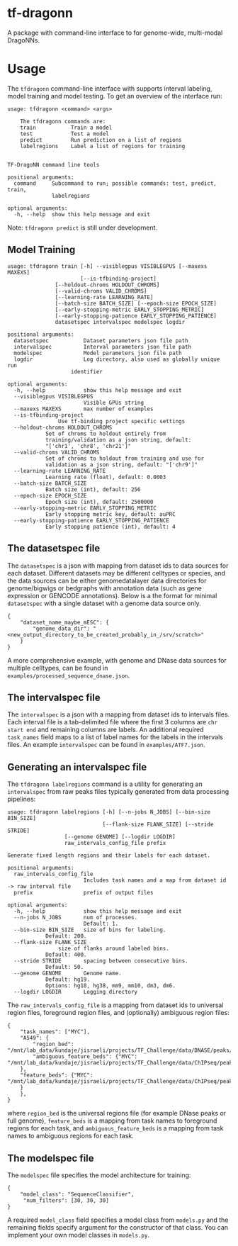 # tf-dragonn
A package with command-line interface to for genome-wide, multi-modal DragoNNs.

# Usage
The `tfdragonn` command-line interface with supports interval labeling, model training and model testing. To get an overview of the interface run:
```
usage: tfdragonn <command> <args>

    The tfdragonn commands are:
    train           Train a model
    test            Test a model
    predict         Run prediction on a list of regions
    labelregions    Label a list of regions for training


TF-DragoNN command line tools

positional arguments:
  command     Subcommand to run; possible commands: test, predict, train,
              labelregions

optional arguments:
  -h, --help  show this help message and exit
```
Note: `tfdragonn predict` is still under development.

## Model Training
```
usage: tfdragonn train [-h] --visiblegpus VISIBLEGPUS [--maxexs MAXEXS]
                       [--is-tfbinding-project]
		       [--holdout-chroms HOLDOUT_CHROMS]
		       [--valid-chroms VALID_CHROMS]
		       [--learning-rate LEARNING_RATE]
		       [--batch-size BATCH_SIZE] [--epoch-size EPOCH_SIZE]
		       [--early-stopping-metric EARLY_STOPPING_METRIC]
		       [--early-stopping-patience EARLY_STOPPING_PATIENCE]
		       datasetspec intervalspec modelspec logdir

positional arguments:
  datasetspec           Dataset parameters json file path
  intervalspec          Interval parameters json file path
  modelspec             Model parameters json file path
  logdir                Log directory, also used as globally unique run
	                identifier

optional arguments:
  -h, --help            show this help message and exit
  --visiblegpus VISIBLEGPUS
                        Visible GPUs string
  --maxexs MAXEXS       max number of examples
  --is-tfbinding-project
		        Use tf-binding project specific settings
  --holdout-chroms HOLDOUT_CHROMS
			Set of chroms to holdout entirely from
			training/validation as a json string, default:
			"['chr1', 'chr8', 'chr21']"
  --valid-chroms VALID_CHROMS
			Set of chroms to holdout from training and use for
			validation as a json string, default: "['chr9']"
  --learning-rate LEARNING_RATE
			Learning rate (float), default: 0.0003
  --batch-size BATCH_SIZE
			Batch size (int), default: 256
  --epoch-size EPOCH_SIZE
			Epoch size (int), default: 2500000
  --early-stopping-metric EARLY_STOPPING_METRIC
			Early stopping metric key, default: auPRC
  --early-stopping-patience EARLY_STOPPING_PATIENCE
			Early stopping patience (int), default: 4
```

## The datasetspec file
The `datasetspec` is a json with mapping from dataset ids to data sources for each dataset. Different datasets may be different celltypes or species, and the data sources can be either genomedatalayer data directories for genome/bigwigs or bedgraphs with annotation data (such as gene expression or GENCODE annotations). Below is a the format for minimal `datasetspec` with a single dataset with a genome data source only.
```
{
    "dataset_name_maybe_mESC": {
        "genome_data_dir": "<new_output_directory_to_be_created_probably_in_/srv/scratch>"
    }
}
```
A more comprehensive example, with genome and DNase data sources for multiple celltypes, can be found in `examples/processed_sequence_dnase.json`.

## The intervalspec file
The `intervalspec` is a json with a mapping from dataset ids to intervals files. Each interval file is a tab-delimited file where the first 3 columns are `chr start end` and remaining columns are labels. An additional required `task_names` field maps to a list of label names for the labels in the intervals files. An example `intervalspec` can be found in `examples/ATF7.json`.

## Generating an intervalspec file
The `tfdragonn labelregions` command is a utility for generating an `intervalspec` from raw peaks files typically generated from data processing pipelines:
```
usage: tfdragonn labelregions [-h] [--n-jobs N_JOBS] [--bin-size BIN_SIZE]
                              [--flank-size FLANK_SIZE] [--stride STRIDE]
			      [--genome GENOME] [--logdir LOGDIR]
			      raw_intervals_config_file prefix

Generate fixed length regions and their labels for each dataset.

positional arguments:
  raw_intervals_config_file
                        Includes task names and a map from dataset id -> raw interval file
  prefix                prefix of output files

optional arguments:
  -h, --help            show this help message and exit
  --n-jobs N_JOBS       num of processes.
                        Default: 1.
  --bin-size BIN_SIZE   size of bins for labeling.
			Default: 200.
  --flank-size FLANK_SIZE
		        size of flanks around labeled bins.
			Default: 400.
  --stride STRIDE       spacing between consecutive bins.
			Default: 50.
  --genome GENOME       Genome name.
			Default: hg19.
			Options: hg18, hg38, mm9, mm10, dm3, dm6.
  --logdir LOGDIR       Logging directory
```
The `raw_intervals_config_file` is a mapping from dataset ids to universal region files, foreground region files, and (optionally) ambiguous region files:
```
{
    "task_names": ["MYC"],
    "A549": {
        "region_bed": "/mnt/lab_data/kundaje/jisraeli/projects/TF_Challenge/data/DNASE/peaks/conservative/DNASE.A549.conservative.narrowPeak.gz",
        "ambiguous_feature_beds": {"MYC": "/mnt/lab_data/kundaje/jisraeli/projects/TF_Challenge/data/ChIPseq/peaks/relaxed/ChIPseq.A549.MYC.relaxed.narrowPeak.gz"
	},
	"feature_beds": {"MYC": "/mnt/lab_data/kundaje/jisraeli/projects/TF_Challenge/data/ChIPseq/peaks/conservative/ChIPseq.A549.MYC.conservative.train.narrowPeak.gz"
	}
    },
}
```
where `region_bed` is the universal regions file (for example DNase peaks or full genome), `feature_beds` is a mapping from task names to foreground regions for each task, and `ambiguous_feature_beds` is a mapping from task names to ambiguous regions for each task.

## The modelspec file
The `modelspec` file specifies the model architecture for training:
```
{
    "model_class": "SequenceClassifier",
     "num_filters": [30, 30, 30]
}
```
A required `model_class` field specifies a model class from `models.py` and the remaining fields specify argument for the constructor of that class. You can implement your own model classes in `models.py`.